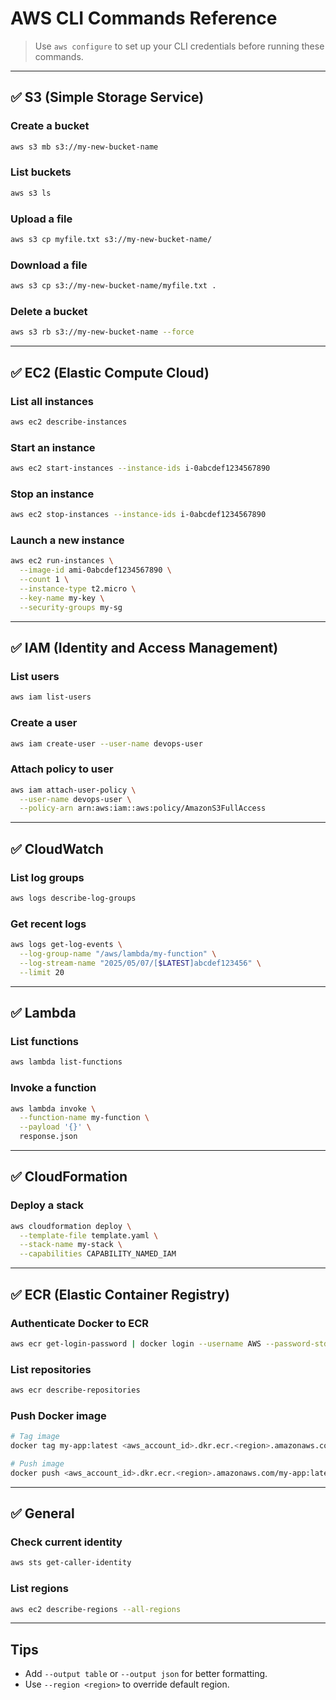 
# AWS CLI Commands Reference

> Use `aws configure` to set up your CLI credentials before running these commands.

---

## ✅ S3 (Simple Storage Service)

### Create a bucket
```bash
aws s3 mb s3://my-new-bucket-name
```

### List buckets
```bash
aws s3 ls
```

### Upload a file
```bash
aws s3 cp myfile.txt s3://my-new-bucket-name/
```

### Download a file
```bash
aws s3 cp s3://my-new-bucket-name/myfile.txt .
```

### Delete a bucket
```bash
aws s3 rb s3://my-new-bucket-name --force
```

---

## ✅ EC2 (Elastic Compute Cloud)

### List all instances
```bash
aws ec2 describe-instances
```

### Start an instance
```bash
aws ec2 start-instances --instance-ids i-0abcdef1234567890
```

### Stop an instance
```bash
aws ec2 stop-instances --instance-ids i-0abcdef1234567890
```

### Launch a new instance
```bash
aws ec2 run-instances \
  --image-id ami-0abcdef1234567890 \
  --count 1 \
  --instance-type t2.micro \
  --key-name my-key \
  --security-groups my-sg
```

---

## ✅ IAM (Identity and Access Management)

### List users
```bash
aws iam list-users
```

### Create a user
```bash
aws iam create-user --user-name devops-user
```

### Attach policy to user
```bash
aws iam attach-user-policy \
  --user-name devops-user \
  --policy-arn arn:aws:iam::aws:policy/AmazonS3FullAccess
```

---

## ✅ CloudWatch

### List log groups
```bash
aws logs describe-log-groups
```

### Get recent logs
```bash
aws logs get-log-events \
  --log-group-name "/aws/lambda/my-function" \
  --log-stream-name "2025/05/07/[$LATEST]abcdef123456" \
  --limit 20
```

---

## ✅ Lambda

### List functions
```bash
aws lambda list-functions
```

### Invoke a function
```bash
aws lambda invoke \
  --function-name my-function \
  --payload '{}' \
  response.json
```

---

## ✅ CloudFormation

### Deploy a stack
```bash
aws cloudformation deploy \
  --template-file template.yaml \
  --stack-name my-stack \
  --capabilities CAPABILITY_NAMED_IAM
```

---

## ✅ ECR (Elastic Container Registry)

### Authenticate Docker to ECR
```bash
aws ecr get-login-password | docker login --username AWS --password-stdin <aws_account_id>.dkr.ecr.<region>.amazonaws.com
```

### List repositories
```bash
aws ecr describe-repositories
```

### Push Docker image
```bash
# Tag image
docker tag my-app:latest <aws_account_id>.dkr.ecr.<region>.amazonaws.com/my-app:latest

# Push image
docker push <aws_account_id>.dkr.ecr.<region>.amazonaws.com/my-app:latest
```

---

## ✅ General

### Check current identity
```bash
aws sts get-caller-identity
```

### List regions
```bash
aws ec2 describe-regions --all-regions
```

---

## Tips

- Add `--output table` or `--output json` for better formatting.
- Use `--region <region>` to override default region.
